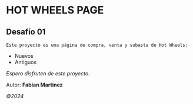 # HOT WHEELS PAGE

## Desafío 01
    Este proyecto es una página de compra, venta y subasta de Hot Wheels:
    
- Nuevos
- Antiguos

*Espero disfruten de este proyecto.*

Autor: **Fabian Martinez**

*©2024*